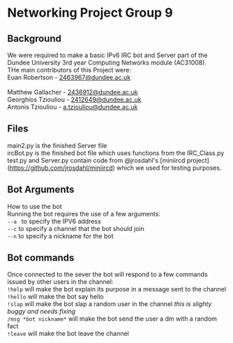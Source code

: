 # Networking Project Group 9

## Background
We were required to make a basic IPv6 IRC bot and Server part of the Dundee University 3rd year Computing Networks module (AC31008). <br />
THe main contributors of this Project were: <br />
Euan Robertson - 2463967@dundee.ac.uk <br />     
Matthew Gallacher - 2436912@dundee.ac.uk <br />
Georghios Tziouliou - 2412649@dundee.ac.uk <br />
Antonis Tziouliou - a.tziouliou@dundee.ac.uk <br />

## Files
main2.py is the finished Server file <br />
ircBot.py is the finished bot file which uses functions from the IRC_Class.py <br />
test.py and Server.py contain code from @jrosdahl's [miniircd project] (https://github.com/jrosdahl/miniircd) which we used for testing purposes. <br />


## Bot Arguments
How to use the bot <br />
Running the bot requires the use of a few arguments: <br />
```--a ``` to specify the IPV6 address <br />
``` --c ``` to specify a channel that the bot should join <br />
``` --n ``` to specify a nickname for the bot <br />

## Bot commands
Once connected to the sever the bot will respond to a few commands issued by other users in the channel: <br />
```!help``` will make the bot explain its purpose in a message sent to the channel <br />
```!hello``` will make the bot say hello <br />
```!slap``` will make the bot slap a random user in the channel *this is slighty buggy and needs fixing* <br />
```/msg *bot nickname*``` will make the bot send the user a dm with a random fact <br />
```!leave``` will make the bot leave the channel <br />
